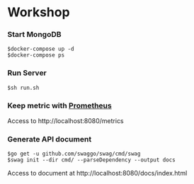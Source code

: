 # Workshop

### Start MongoDB
```
$docker-compose up -d
$docker-compose ps
```

### Run Server
```
$sh run.sh
```

### Keep metric with [Prometheus](https://github.com/penglongli/gin-metrics)

Access to http://localhost:8080/metrics

### Generate API document
```
$go get -u github.com/swaggo/swag/cmd/swag
$swag init --dir cmd/ --parseDependency --output docs
```

Access to document at http://localhost:8080/docs/index.html